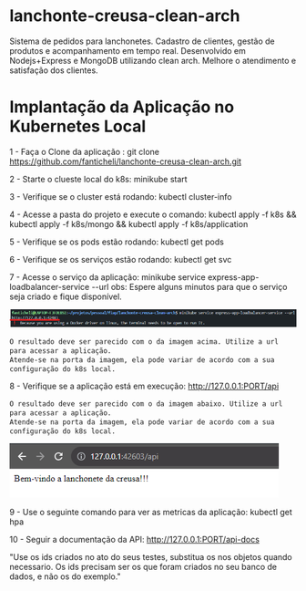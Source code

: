 # lanchonte-creusa-clean-arch
Sistema de pedidos para lanchonetes. Cadastro de clientes, gestão de produtos e acompanhamento em tempo real. Desenvolvido em Nodejs+Express e MongoDB utilizando clean arch. Melhore o atendimento e satisfação dos clientes.

# Implantação da Aplicação no Kubernetes Local

1 - Faça o Clone da aplicação : git clone https://github.com/fanticheli/lanchonte-creusa-clean-arch.git

2 - Starte o clueste local do k8s: minikube start

3 - Verifique se o cluster está rodando: kubectl cluster-info

4 - Acesse a pasta do projeto e execute o comando: kubectl apply -f k8s && kubectl apply -f k8s/mongo && kubectl apply -f k8s/application

5 - Verifique se os pods estão rodando: kubectl get pods

6 - Verifique se os serviços estão rodando: kubectl get svc

7 - Acesse o serviço da aplicação: minikube service express-app-loadbalancer-service --url
    obs: Espere alguns minutos para que o serviço seja criado e fique disponível.

![Alt text](images/image.png)

    O resultado deve ser parecido com o da imagem acima. Utilize a url para acessar a aplicação. 
    Atende-se na porta da imagem, ela pode variar de acordo com a sua configuração do k8s local.

8 - Verifique se a aplicação está em execução: http://127.0.0.1:PORT/api
    
    O resultado deve ser parecido com o da imagem abaixo. Utilize a url para acessar a aplicação. 
    Atende-se na porta da imagem, ela pode variar de acordo com a sua configuração do k8s local.

![Alt text](images/image-1.png)

9 - Use o seguinte comando para ver as metricas da aplicação: kubectl get hpa

10 - Seguir a documentação da API: http://127.0.0.1:PORT/api-docs

"Use os ids criados no ato do seus testes, substitua os nos objetos quando necessario. Os ids precisam ser os que foram criados no seu banco de dados, e não os do exemplo."
